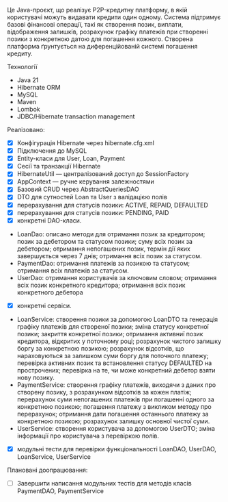 Це Java-проєкт, що реалізує P2P-кредитну платформу, в якій користувачі можуть видавати кредити один одному. 
Система підтримує базові фінансові операції, такі як створення позик, виплати, відображення залишків, розрахунок графіку платежів при створенні позики з конкретною датою для погашення кожного. Створена платформа ґрунтується на диференційованій системі погашення кредиту.

Технології
- Java 21
- Hibernate ORM
- MySQL
- Maven
- Lombok
- JDBC/Hibernate transaction management

Реалізовано:
- [x] Конфігурація Hibernate через hibernate.cfg.xml
- [x] Підключення до MySQL
- [x] Entity-класи для User, Loan, Payment
- [x] Сесії та транзакції Hibernate
- [x] HibernateUtil — централізований доступ до SessionFactory
- [x] AppContext — ручне керування залежностями
- [x] Базовий CRUD через AbstractQueriesDAO<T>
- [x] DTO для сутностей Loan та User з валідацією полів
- [x] перерахування для статусів позики: ACTIVE, REPAID, DEFAULTED
- [x] перерахування для статусів позики: PENDING, PAID
- [x] конкретні DAO-класи.
- LoanDao: описано методи для отримання позик за кредитором; позик за дебетором та статусом позики; суму всіх позик за дебетором; отримання непогашених позик, термін дії яких завершується через 7 днів; отримання всіх позик за статусом.
- PaymentDao: отримання платежів за позикою та статусом; отримання всіх платежів за статусом.
- UserDao: отримання користувачів за ключовим словом; отримання всіх позик конкретного кредитора; отримання всіх позик конкретного дебетора
- [x] конкретні сервіси.
- LoanService: створення позики за допомогою LoanDTO та генерація графіку платежів для створеної позики; зміна статусу конкретної позики; закриття конкретної позики; отримання активниї позик кредитора, відкритих у поточному році; розрахунок чистого залишку боргу за конкретною позикою; розрахунок відсотків, що нараховуються за залишком суми боргу для поточного платежу; перевірка активних позик та встановлення статусу DEFAULTED на прострочених; перевірка на те, чи може конкретний дебетор взяти нову позику.
- PaymentService: створення графіку платежів, виходячи з даних про створену позику, з розрахунком відсотків за кожен платіж; перерахунок суми непогашених платежів при погашенні одного за конкретною позикою; погашення платежу з викликом методу про перерахунок; отримання дати погашення останнього платежу за конкретною позикою; розрахунок залишку основної чистої суми.
- UserService: створення користувача за допомогою UserDTO; зміна інформації про користувача з перевіркою полів. 
- [x] модульні тести для перевірки функціональності LoanDAO, UserDAO, LoanService, UserService
      
Плановані доопрацювання:
- [ ] Завершити написання модульних тестів для методів класів PaymentDAO, PaymentService

